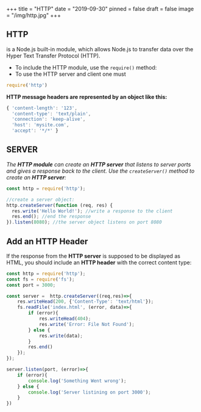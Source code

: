 +++
title = "HTTP"
date = "2019-09-30"
pinned = false
draft = false
image = "/img/http.jpg"
+++
## HTTP
is a Node.js built-in module, which allows Node.js to transfer data over the Hyper Text Transfer Protocol (HTTP).

* To include the HTTP module, use the ```require()``` method:
* To use the HTTP server and client one must 

```js
require('http')
```
__HTTP message headers are represented by an object like this:__
```js
{ 'content-length': '123',
  'content-type': 'text/plain',
  'connection': 'keep-alive',
  'host': 'mysite.com',
  'accept': '*/*' }
  ```
## SERVER

_The **HTTP module** can create an **HTTP server** that listens to server ports and gives a response back to the client.
Use the ```createServer()``` method to create an **HTTP server**:_
```js
const http = require('http');

//create a server object:
http.createServer(function (req, res) {
  res.write('Hello World!'); //write a response to the client
  res.end(); //end the response
}).listen(8080); //the server object listens on port 8080
```
## Add an HTTP Header
If the response from the **HTTP server** is supposed to be displayed as HTML, you should include an **HTTP header** with the correct content type:
```js
const http = require('http');
const fs = require('fs');
const port = 3000;

const server =  http.createServer((req,res)=>{
    res.writeHead(200, {'Content-Type': 'text/html'});
    fs.readFile('index.html', (error, data)=>{
        if (error){
            res.writeHead(404);
            res.write('Error: File Not Found');
        } else {
            res.write(data);
        }
        res.end()
    });
});

server.listen(port, (error)=>{
    if (error){
        console.log('Something Went wrong');
    } else {
        console.log('Server listining on port 3000');
    }
})
```
